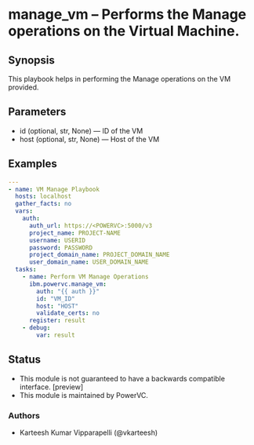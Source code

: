 # manage_vm – Performs the Manage operations on the Virtual Machine.

## Synopsis
This playbook helps in performing the Manage operations on the VM provided.

## Parameters
- id (optional, str, None) — ID of the VM
- host (optional, str, None) — Host of the VM

## Examples
```yaml
---
- name: VM Manage Playbook
  hosts: localhost
  gather_facts: no
  vars:
    auth:
      auth_url: https://<POWERVC>:5000/v3
      project_name: PROJECT-NAME
      username: USERID
      password: PASSWORD
      project_domain_name: PROJECT_DOMAIN_NAME
      user_domain_name: USER_DOMAIN_NAME
  tasks:
    - name: Perform VM Manage Operations
      ibm.powervc.manage_vm:
        auth: "{{ auth }}"
        id: "VM_ID"
        host: "HOST"
        validate_certs: no
      register: result
    - debug:
        var: result
```

## Status
- This module is not guaranteed to have a backwards compatible interface. [preview]
- This module is maintained by PowerVC.

### Authors
- Karteesh Kumar Vipparapelli (@vkarteesh)